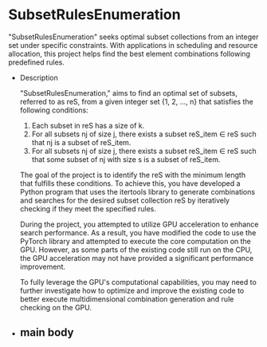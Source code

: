 # SubsetRulesEnumeration
"SubsetRulesEnumeration" seeks optimal subset collections from an integer set under specific constraints. With applications in scheduling and resource allocation, this project helps find the best element combinations following predefined rules.

- Description

  "SubsetRulesEnumeration," aims to find an optimal set of subsets, referred to as reS, from a given integer set {1, 2, ..., n} that satisfies the following conditions:

  1. Each subset in reS has a size of k.
  2. For all subsets nj of size j, there exists a subset reS_item ∈ reS such that nj is a subset of reS_item.
  3. For all subsets nj of size j, there exists a subset reS_item ∈ reS such that some subset of nj with size s is a subset of reS_item.

  The goal of the project is to identify the reS with the minimum length that fulfills these conditions. To achieve this, you have developed a Python program that uses the itertools library to generate combinations and searches for the desired subset collection reS by iteratively checking if they meet the specified rules.

  During the project, you attempted to utilize GPU acceleration to enhance search performance. As a result, you have modified the code to use the PyTorch library and attempted to execute the core computation on the GPU. However, as some parts of the existing code still run on the CPU, the GPU acceleration may not have provided a significant performance improvement.

  To fully leverage the GPU's computational capabilities, you may need to further investigate how to optimize and improve the existing code to better execute multidimensional combination generation and rule checking on the GPU.

- main body
  - 
